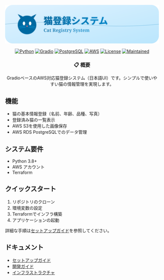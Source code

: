 <div align="center">

![](assets/header2.svg)

[![Python](https://img.shields.io/badge/Python-3.8%2B-blue?logo=python)](https://www.python.org/)
[![Gradio](https://img.shields.io/badge/Gradio-最新版-orange?logo=gradio)](https://gradio.app/)
[![PostgreSQL](https://img.shields.io/badge/PostgreSQL-14-blue?logo=postgresql)](https://www.postgresql.org/)
[![AWS](https://img.shields.io/badge/AWS-対応-orange?logo=amazon-aws)](https://aws.amazon.com/)
[![License](https://img.shields.io/badge/License-MIT-green.svg)](LICENSE)
[![Maintained](https://img.shields.io/badge/メンテナンス-実施中-green.svg)](https://github.com/username/repo/graphs/commit-activity)

### 📋 概要

GradioベースのAWS対応猫登録システム（日本語UI）です。シンプルで使いやすい猫の情報管理を実現します。

</div>

## 機能
- 猫の基本情報登録（名前、年齢、品種、写真）
- 登録済み猫の一覧表示
- AWS S3を使用した画像保存
- AWS RDS PostgreSQLでのデータ管理

## システム要件
- Python 3.8+
- AWS アカウント
- Terraform

## クイックスタート
1. リポジトリのクローン
2. 環境変数の設定
3. Terraformでインフラ構築
4. アプリケーションの起動

詳細な手順は[セットアップガイド](docs/setup.md)を参照してください。

## ドキュメント
- [セットアップガイド](docs/setup.md)
- [開発ガイド](docs/development.md)
- [インフラストラクチャ](docs/infrastructure.md)
